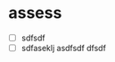 # assess

 - [ ] sdfsdf
 - [ ] sdfaseklj
asdfsdf
dfsdf
<!--stackedit_data:
eyJoaXN0b3J5IjpbLTEwMTI5ODU5MjEsMTExMTQxMjUwMCwtND
c5NTYxMjE3XX0=
-->